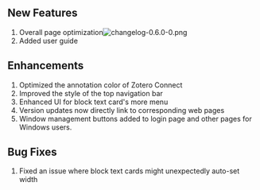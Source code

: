 ## New Features
1. Overall page optimization![changelog-0.6.0-0.png](/img/changelog-0.6.0-0.png)
2. Added user guide

## Enhancements
1. Optimized the annotation color of Zotero Connect
2. Improved the style of the top navigation bar
3. Enhanced UI for block text card's more menu
4. Version updates now directly link to corresponding web pages
5. Window management buttons added to login page and other pages for Windows users.

## Bug Fixes
1. Fixed an issue where block text cards might unexpectedly auto-set width